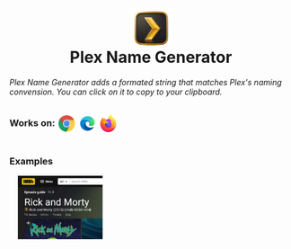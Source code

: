 <p align="center">
  <img src="images/image(6)_no_bg_128.png" width="75" height="75"/>
</p>

<h1 align="center" style="margin-top: -20px;">Plex Name Generator</h1>
<a></a>

*Plex Name Generator adds a formated string that matches Plex's naming convension. You can click on it to copy to your clipboard.*

<div style="display:flex; align-items:center;">
    <h3 style="margin-bottom:25px; margin-right:5px;">Works on: </h3>
    <img src="misc_images/chrome_icon.png" width="32" height="32" style="margin-right:5px;" />
    <img src="misc_images/edge_icon.png" width="32" height="32" style="margin-right:5px;" />
    <img src="misc_images/firefox_icon.png" width="32" height="32" />
</div>


<h3>Examples</h3>
<div style="display:flex; justify-content:center;">
    <img src="misc_images/example_imdb.png" style="width:30%; margin-right:10px;" />
    <img src="" style="width:30%; margin-right:10px;" />
    <img src="" style="width:30%;" />
</div>